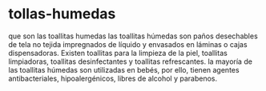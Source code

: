 # tollas-humedas
que son las toallitas humedas
las toallitas húmedas son paños desechables de tela no tejida impregnados de líquido y envasados en láminas o cajas dispensadoras. Existen toallitas para la limpieza de la piel, toallitas limpiadoras, toallitas desinfectantes y toallitas refrescantes.
la mayoría de las toallitas húmedas son utilizadas en bebés, por ello, tienen agentes antibacteriales, hipoalergénicos, libres de alcohol y parabenos.
